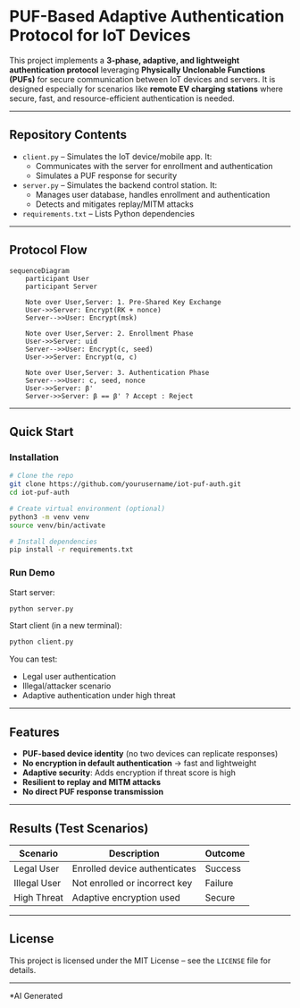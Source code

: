 
# PUF-Based Adaptive Authentication Protocol for IoT Devices

This project implements a **3-phase, adaptive, and lightweight authentication protocol** leveraging **Physically Unclonable Functions (PUFs)** for secure communication between IoT devices and servers. It is designed especially for scenarios like **remote EV charging stations** where secure, fast, and resource-efficient authentication is needed.

---

## Repository Contents

- `client.py` – Simulates the IoT device/mobile app. It:
  - Communicates with the server for enrollment and authentication
  - Simulates a PUF response for security
- `server.py` – Simulates the backend control station. It:
  - Manages user database, handles enrollment and authentication
  - Detects and mitigates replay/MITM attacks
- `requirements.txt` – Lists Python dependencies

---

## Protocol Flow

```mermaid
sequenceDiagram
    participant User
    participant Server

    Note over User,Server: 1. Pre-Shared Key Exchange
    User->>Server: Encrypt(RK + nonce)
    Server-->>User: Encrypt(msk)

    Note over User,Server: 2. Enrollment Phase
    User->>Server: uid
    Server-->>User: Encrypt(c, seed)
    User->>Server: Encrypt(α, c)

    Note over User,Server: 3. Authentication Phase
    Server-->>User: c, seed, nonce
    User->>Server: β'
    Server->>Server: β == β' ? Accept : Reject
```

---

## Quick Start

### Installation

```bash
# Clone the repo
git clone https://github.com/yourusername/iot-puf-auth.git
cd iot-puf-auth

# Create virtual environment (optional)
python3 -m venv venv
source venv/bin/activate

# Install dependencies
pip install -r requirements.txt
```

### Run Demo

Start server:

```bash
python server.py
```

Start client (in a new terminal):

```bash
python client.py
```

You can test:
- Legal user authentication
- Illegal/attacker scenario
- Adaptive authentication under high threat

---

## Features

- **PUF-based device identity** (no two devices can replicate responses)
- **No encryption in default authentication** → fast and lightweight
- **Adaptive security**: Adds encryption if threat score is high
- **Resilient to replay and MITM attacks**
- **No direct PUF response transmission**

---

## Results (Test Scenarios)

| Scenario | Description | Outcome |
|----------|-------------|---------|
| Legal User | Enrolled device authenticates | Success |
| Illegal User | Not enrolled or incorrect key | Failure |
| High Threat | Adaptive encryption used | Secure |

---

## License

This project is licensed under the MIT License – see the `LICENSE` file for details.

---

*AI Generated
